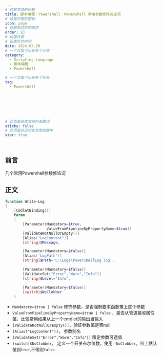 ```yaml
---
# 这是文章的标题
title: 脚本编程：Powershell：Powershell 常用参数修饰词选项
# 这是页面的图标
icon: page
# 这是侧边栏的顺序
order: 93
# 设置作者
# 设置写作时间
date: 2024-05-20
# 一个页面可以有多个分类
category:
  - Scripting Language
  - 脚本编程
  - Powershell

# 一个页面可以有多个标签
tag:
  - Powershell



  



# 此页面会在文章列表置顶
sticky: false
# 此页面会出现在文章收藏中
star: true

---
```


## 前言

几个常用Powershell参数修饰词

## 正文

```powershell
function Write-Log
{
    [CmdletBinding()]
    Param
    (
        [Parameter(Mandatory=$true,
                   ValueFromPipelineByPropertyName=$true)]
        [ValidateNotNullOrEmpty()]
        [Alias("LogContent")]
        [string]$Message,

        [Parameter(Mandatory=$false)]
        [Alias('LogPath')]
        [string]$Path='C:\Logs\PowerShellLog.log',
        
        [Parameter(Mandatory=$false)]
        [ValidateSet("Error","Warn","Info")]
        [string]$Level="Info",
        
        [Parameter(Mandatory=$false)]
        [switch]$NoClobber
    )
```

- `Mandatory=$true | false` 修饰参数，是否强制要求函数带上这个参数
- `ValueFromPipelineByPropertyName=$true | false` ，是否从管道接收属性值，比较常用如果从上一个cmdlet的输出当输入
- `[ValidateNotNullOrEmpty()]`，验证参数值是否null
- `[Alias("LogContent")]`， 参数别名
- `[ValidateSet("Error","Warn","Info")]` 限定参数可选值
- `[switch]$NoClobber`， 定义一个开关布尔值数，使用 `-NoClobber`。带上默认值则`true`,不带则`false`
